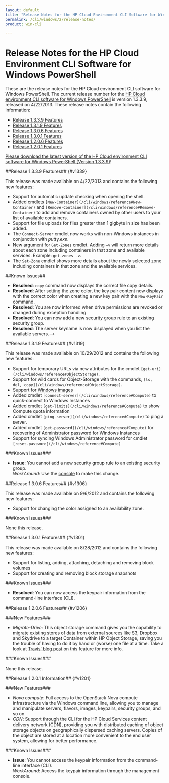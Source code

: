 ```yaml
---
layout: default
title: "Release Notes for the HP Cloud Environment CLI Software for Windows PowerShell"
permalink: /cli/windows/2/release-notes/
product: win-cli

---
```

# Release Notes for the HP Cloud Environment CLI Software for Windows PowerShell

These are the release notes for the HP Cloud environment CLI software for Windows PowerShell.  The current release number for the [HP Cloud environment CLI software for Windows PowerShell](/cli/windows) is version 1.3.3.9, released on 4/22/2013.  These release notes contain the following information:

* [Release 1.3.3.9 Features](#v1339)
* [Release 1.3.1.9 Features](#v1319)
* [Release 1.3.0.6 Features](#v1306)
* [Release 1.3.0.1 Features](#v1301)
* [Release 1.2.0.6 Features](#v1206)
* [Release 1.2.0.1 Features](#v1201)

[Please download the latest version of the HP Cloud environment CLI software for Windows PowerShell (Version 1.3.3.9)](/file/WinCLI-1.3.3.9.zip)!

##Release 1.3.3.9 Features## {#v1339}

This release was made available on 4/22/2013 and contains the following new features:

* Support for automatic update checking when opening the shell.
* Added cmdlets `[New-Container](/cli/windows/reference#New-Container)` and `[Remove-Container](/cli/windows/reference#Remove-Container)` to add and remove containers owned by other users to your list of available containers.
* Support for file uploads for files greater than 1 gigbyte in size has been added.
* The `Connect-Server` cmdlet now works with non-Windows instances in conjunction with *putty.exe*.
* New argument for `Get-Zones` cmdlet. Adding `–v` will return more details about each zone including containers in that zone and available services. Example: `get-zones -v`.
* The `Set-Zone` cmdlet shows more details about the newly selected zone including containers in that zone and the available services.

##Known Issues##

* **Resolved**: `copy` command now displays the correct file copy details.
* **Resolved**: After setting the zone color, the key pair content now displays with the correct color when creating a new key pair with the `New-KeyPair` command.
* **Resolved**: You are now informed when drive permissions are revoked or changed during exception handling. 
* **Resolved**: You can now add a new security group rule to an existing security group.
* **Resolved**: The server keyname is now displayed when you list the available servers.-->


##Release 1.3.1.9 Features## {#v1319}

This release was made available on 10/29/2012 and contains the following new features:

* Support for temporary URLs via new attributes for the cmdlet `[get-uri](/cli/windows/reference#ObjectStorage)`.
* Support for wild cards for Object-Storage with the commands, `[ls, del, copy](/cli/windows/reference#ObjectStorage)`.
* Support for [Windows images](/cli/windows/compute#CreateanImageofaServer)
* Added cmdlet `[connect-server](/cli/windows/reference#Compute)` to quick-connect to Windows Instances
* Added cmdlet `[get-limits](/cli/windows/reference#Compute)` to show Compute quota information
* Added cmdlet `[ping-server](/cli/windows/reference#Compute)` to ping a server.
* Added cmdlet `[get-password](/cli/windows/reference#Compute)` for recovering of Administrator password for Windows Instances
* Support for syncing Windows Administrator password for cmdlet `[reset-password](/cli/windows/reference#Compute)`

###Known Issues###

* **Issue**: You cannot add a new security group rule to an existing security group.  
    *WorkAround*: Use the [console](https://console.hpcloud.com) to make this change.

##Release 1.3.0.6 Features## {#v1306}

This release was made available on 9/6/2012 and contains the following new features:

* Support for changing the color assigned to an availability zone.

###Known Issues###

None this release.

##Release 1.3.0.1 Features## {#v1301}

This release was made available on 8/28/2012 and contains the following new features:

* Support for listing, adding, attaching, detaching and removing block volumes
* Support for creating and removing block storage snapshots

###Known Issues###

* **Resolved**: You can now access the keypair information from the command-line interface (CLI).

##Release 1.2.0.6 Features## {#v1206}

###New Features###

* *Migrate-Drive*: This object storage command gives you the capability to migrate existing stores of data from external sources like S3, Dropbox and Skydrive to a target Container within HP Object Storage, saving you the trouble of having to do it by hand or (worse) one file at a time.  Take a look at [Travis' blog post](http://h30529.www3.hp.com/t5/HP-Scaling-the-Cloud-Blog/Migrating-your-files-with-the-Windows-CLI/ba-p/523) on this feature for more info.

###Known Issues###

None this release.

##Release 1.2.0.1 Information## {#v1201}

###New Features###

* *Nova compute*: Full access to the OpenStack Nova compute infrastructure via the Windows command line, allowing you to manage and manipulate servers, flavors, images, keypairs, security groups, and so on.
* *CDN*: Support through the CLI for the HP Cloud Services content delivery network (CDN), providing you with distributed caching of object storage objects on geographically dispersed caching servers. Copies of the object are stored at a location more convenient to the end user system, allowing for better performance.

###Known Issues###

* **Issue**: You cannot access the keypair information from the command-line interface (CLI).  
    *WorkAround*: Access the keypair information through the management console.
